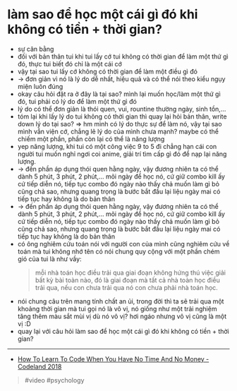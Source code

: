 # làm sao để học một cái gì đó khi không có tiền + thời gian?

- sự cân bằng
- đối với bản thân tui khi tui lấy cớ tui không có thời gian để làm một thứ gì đó, thực tui biết đó chỉ là một cái cớ
- vậy tại sao tui lấy cớ không có thời gian để làm một điều gì đó
- → đơn giản vì nó là lý do dễ nhất, hiệu quả và có thể nói theo kiểu ngụy miện luôn đúng
- okay câu hỏi đặt ra ở đây là tại sao? mình lại muốn học/làm một thứ gì đó, tui phải có lý do để làm một thứ gì đó
- lý do có thể đơn giản là thói quen, vui, rountine thường ngày, sinh tồn,...
- tóm lại khi lấy lý do tui không có thời gian thì quay lại hỏi bản thân, write down lý do tại sao?
  ⇒ hm mình có lý do thực sự để làm nó, vậy tại sao mình vẫn viện cớ, chẳng lẽ lý do của mình chưa mạnh? maybe có thể chiếm một phần, phần còn lại có thể là năng lượng
- yep năng lượng, khi tui có một công việc 9 to 5 đi chẳng hạn cái con người tui muốn nghỉ ngơi coi anime, giải trí tìm cấp gì đó để nạp lại năng lượng.
- → đến phần áp dụng thói quen hằng ngày, vậy đương nhiên ta có thể dành 5 phút, 3 phút, 2 phút,... mõi ngày để học nó, cứ giữ combo kill ấy cứ tiếp diễn nó, tiếp tục combo đó ngày nào thấy chả muốn làm gì bỏ cũng chả sao, nhưng quang trọng là bước bắt đầu lại liệu ngày mai có tiếp tục hay không là do bản thân
- → đến phần áp dụng thói quen hằng ngày, vậy đương nhiên ta có thể dành 5 phút, 3 phút, 2 phút,... mõi ngày để học nó, cứ giữ combo kill ấy cứ tiếp diễn nó, tiếp tục combo đó ngày nào thấy chả muốn làm gì bỏ cũng chả sao, nhưng quang trọng là bước bắt đầu lại liệu ngày mai có tiếp tục hay không là do bản thân
- có ông nghiêm cứu toán nói với người con của mình cũng nghiêm cứu về toán mà tui không nhớ tên có nói chung quy cộng với một phần chém gió của tui là như vầy:
  > mỗi nhà toán học điều trải qua giai đoạn không hứng thú việc giải bất kỳ bài toàn nào, đó là giai đoạn mà tất cả nhà toàn học điều trải qua, nếu con chưa trải qua nó con chưa phải nhà toán học.
- nói chung câu trên mang tính chất an ủi, trong đời thì ta sẽ trải qua một khoảng thời gian mà tui gọi nó là vô vị, nó giống như một trải nghiệm tăng thêm màu sắt mùi vị dù nó vô vị? hơi ngáo nhưng vô vị cũng là một vị :D
- quay lại với câu hỏi làm sao để học một cái gì đó khi không có tiền + thời gian?

---

- [How To Learn To Code When You Have No Time And No Money - Codeland 2018](https://www.youtube.com/watch?v=xvV7OI1jdu4)

> #video #psychology
